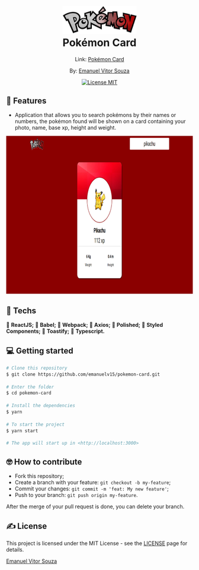 <h1 align="center">
  <br>
    <img src=".github/logo.png" alt="Pokémon Card" width="200">
  <br>
  Pokémon Card
</h1>
<p align="center">Link: <a href="https://emanuelv15-quiz-app.vercel.app/">Pokémon Card</a></p>

<p align="center">By: <a href="http://github.com/emanuelv15">Emanuel Vitor Souza</a></p>

<p align="center">
  <a href="https://opensource.org/licenses/MIT">
    <img src="https://img.shields.io/badge/license-MIT-green.svg" alt="License MIT">
  </a>
</p>

## 📜 Features

<ul>
  <li><p>Application that allows you to search pokémons by their names or numbers, the pokémon found will be shown on a card containing your photo, name, base xp, height and weight.</p></li>
</ul>

<div align="center">
  <img src=".github/home.png" alt="Page Home" height="425">
</div>

## 🧰 Techs

[//]: # "Add the features of your project here:"

🔷 **ReactJS;**
🔷 **Babel;**
🔷 **Webpack;**
🔷 **Axios;**
🔷 **Polished;**
🔷 **Styled Components;**
🔷 **Toastify;**
🔷 **Typescript.**


## 💻 Getting started

```bash
# Clone this repository
$ git clone https://github.com/emanuelv15/pokemon-card.git

# Enter the folder
$ cd pokemon-card

# Install the dependencies
$ yarn

# To start the project
$ yarn start

# The app will start up in <http://localhost:3000>

```

## 🤓 How to contribute

<ul>
  <li>Fork this repository;</li>
  <li>Create a branch with your feature: <code>git checkout -b my-feature</code>;</li>
  <li>Commit your changes: <code>git commit -m 'feat: My new feature'</code>;</li>
  <li>Push to your branch: <code>git push origin my-feature</code>.</li>
</ul>

<p>After the merge of your pull request is done, you can delete your branch.</p>

## ✍️ License

This project is licensed under the MIT License - see the [LICENSE](https://opensource.org/licenses/MIT) page for details.

<a href="http://github.com/emanuelv15">Emanuel Vitor Souza</a>
